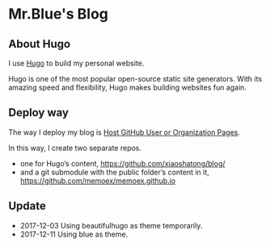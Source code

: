 # Mr.Blue's Blog

## About Hugo

I use [Hugo](https://gohugo.io/) to build my personal website. 

Hugo is one of the most popular open-source static site generators. With its amazing speed and flexibility, Hugo makes building websites fun again.

## Deploy way

The way I deploy my blog is [Host GitHub User or Organization Pages](https://gohugo.io/hosting-and-deployment/hosting-on-github/#host-github-user-or-organization-pages).

In this way, I create two separate repos.
  - one for Hugo’s content, https://github.com/xiaoshatong/blog/
  - and a git submodule with the public folder’s content in it, https://github.com/memoex/memoex.github.io

## Update

- 2017-12-03 Using beautifulhugo as theme temporarily.
- 2017-12-11 Using blue as theme.
